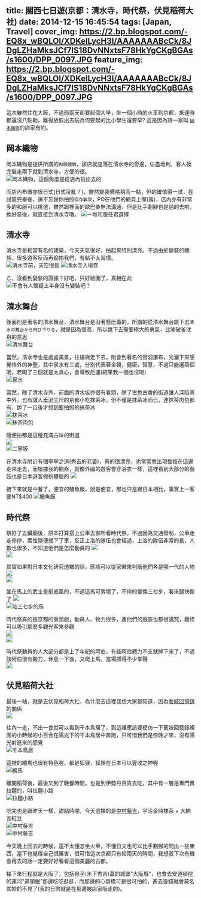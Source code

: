 title: 關西七日遊(京都：清水寺，時代祭，伏見稻荷大社)
date: 2014-12-15 16:45:54
tags: [Japan, Travel]
cover_img: https://2.bp.blogspot.com/-EQ8x_wBQLOI/XDKelLycH3I/AAAAAAABcCk/8JDgLZHaMksJCf7IS18DvNNxtsF78HkYgCKgBGAs/s1600/DPP_0097.JPG
feature_img: https://2.bp.blogspot.com/-EQ8x_wBQLOI/XDKelLycH3I/AAAAAAABcCk/8JDgLZHaMksJCf7IS18DvNNxtsF78HkYgCKgBGAs/s1600/DPP_0097.JPG
---

這次雖然住在大阪，不過前兩天卻要起個大早，坐一個小時的火車到京都，抵達時都還沒八點勒，難得放假出去玩為何要起的比小學生還要早? 這是因為跟一家叫 [`岡本織物`](http://www.okamoto-kimono.com/)的店家有約。  

岡本織物
-----------
岡本織物是提供所謂的`和服體驗`，該店就座落在清水寺的旁邊，佔盡地利，客人換完裝走兩下就到清水寺，方便的很。   
![岡本織物，這個角度是從店內拍出去的](https://lh6.googleusercontent.com/-ep2m-jewGzw/SucoioBJDNI/AAAAAAAArr4/0UAQhE3Jamc/w879-h585-no/DPP_0085.JPG)  

<!-- more -->

而店內布置亦很日式(日式凌亂？)，雖然變裝價格稍高一點，但的確值得一試，在試裝完畢後，還不忘替你拍照`保存戰果`，PO在他們的網頁上喔(羞)，店內亦有非常多的和服可以挑選，雖然跟裡面的歐巴桑無法溝通，但是比手劃腳也是過的去啦，換好裝後，就直接到清水寺嚕。
![一堆和服任君選擇](https://lh5.googleusercontent.com/-biSOnkVvoww/SuconAtYbJI/AAAAAAAAOHI/Ad7C87pPVvg/w879-h585-no/DPP_0089.JPG)  

清水寺
-----------
清水寺是相當有名的建築，今天天氣很好，拍起來特別漂亮，不過由於變裝的關係，很多遊客反而再偷拍我們，有點不太習慣。  
![清水寺前，天空很藍](https://lh6.googleusercontent.com/--xbnxn51PKU/SucozftoqRI/AAAAAAAAOHI/H5ioZipZbw4/w879-h585-no/DPP_0097.JPG)
![清水寺入場卷](https://lh6.googleusercontent.com/-47GTFWlbwA0/Suco51vDG4I/AAAAAAAAOHI/DhjovNjFAnU/w879-h585-no/DPP_0102.JPG)   

ㄜ，沒看到變裝的證據？好吧，只好給圖了，真相在此  
![不會有人懷疑上半身沒有變裝吧？](https://lh6.googleusercontent.com/-2043yXf0ZXQ/SucqHY49RBI/AAAAAAAAOHI/9bDQ2Wt5Xgw/w879-h585-no/DPP_0170.JPG)   

清水舞台
-----------  

後面則是著名的清水舞台，清水舞台是沿著懸厓蓋的，所謂的從清水舞台跳下去`清水の舞台から飛び下りる`，就是因為很高，所以跳下去需要極大的勇氣，比喻破釜沈舟的意思   
![清水舞台](https://lh4.googleusercontent.com/-uPq6vNrT6BI/SucpLbJnnlI/AAAAAAAAOHI/jSPhWCFSmJ0/w879-h585-no/DPP_0116.JPG)  

當然，清水寺也是處處美景，往樓梯走下去，則會到著名的音羽瀑布，光灑下來感覺格外的神聖，其中泉水有三處，分別代表著金錢，健康，智慧，不過只能選兩個喝，若喝了三個就是太貪心，會導致厄運(結果我一個也沒喝)  
![泉水](https://lh6.googleusercontent.com/-kfTRZqOMv8I/SucpbuQULVI/AAAAAAAAOHI/sKjYeTDdtBQ/w879-h585-no/DPP_0134.JPG)

當然，除了清水寺外，前面的清水坂亦很有看頭，除了古色古香的街道讓人深陷其中外，也有讓人垂涎三尺的京都小吃抹茶冰，但不僅是抹茶冰而已，連抹茶肉包都有，舔了一口後才想到要拍照的抹茶冰  
![抹茶冰](https://lh4.googleusercontent.com/-EcWVNQOHcBk/SucpmqL2_MI/AAAAAAAAOHI/vfFyHZ0oCyM/w879-h585-no/DPP_0151.JPG)  
![抹茶肉包](https://lh3.googleusercontent.com/-v6tSUrDF-J4/SucqPDgjkMI/AAAAAAAAOHI/1N_Z7gniRtM/w879-h585-no/DPP_0186.JPG)  

隨便拍都是這種充滿古味的街道  
![](https://lh4.googleusercontent.com/-vft57qVSfwE/Sucpr3zphmI/AAAAAAAAOHI/exNI54evCHY/w879-h585-no/DPP_0152.JPG)   
![二寧坂](https://lh5.googleusercontent.com/-aTFkUFMhGNA/Sucp5QEspoI/AAAAAAAAOHI/RVuV_mWLYxY/w879-h585-no/DPP_0162.JPG)  

在清水寺附近有個寧寧之道(秀吉的老婆)，真的很漂亮，也常常會出現藝妓在這邊走來走去，而根據我的觀察，就像外國的遊客會穿浴衣一樣，這裡看到大部分的藝妓也是日本遊客假扮體驗的
![](https://lh5.googleusercontent.com/-wKz2N3gMrLg/Sucp-AsJYNI/AAAAAAAAOHI/AlSDkheZZPo/w879-h585-no/DPP_0166.JPG)  

接下來就是中餐了，便宜的鰻魚飯，說是便宜，那也只是跟日本相比，事實上一客要NT$400
![鰻魚飯](https://lh6.googleusercontent.com/-jMOtgpgpoL4/SucqaoAMXMI/AAAAAAAAOHI/vAJ9SXYXS7Y/w879-h585-no/DPP_0192.JPG)  

時代祭
-----------
祭好了五臟廟後，原本打算搭上公車去御所看時代祭，不過因為交通管制，公車走走停停，索性隨便就下了車，反正上洛的隊伍也會經過，上洛的隊伍非常的長，人數也很多，不知道他們是怎麼動員的
![](https://lh4.googleusercontent.com/-yIC4ATQT10o/Sucqo12R3RI/AAAAAAAAOHI/xh4O-r9BzPY/w879-h585-no/DPP_0200.JPG)   
![](https://lh5.googleusercontent.com/-8AdrajYW-NU/SucqsxgWCkI/AAAAAAAAOHI/lt8BtUtAghI/w879-h585-no/DPP_0209.JPG)  

其實如果對日本文化研究透轍的話，應該可以從家徽來判斷他們各是哪一代的人物
![](https://lh3.googleusercontent.com/-pe5fo77m3QE/Sucqw4tEU8I/AAAAAAAAOHI/OpK8l8VfoMc/w879-h585-no/DPP_0210.JPG)  
![](https://lh3.googleusercontent.com/-AKY_dH8ghxY/Sucq4swZNnI/AAAAAAAAOHI/lCsVIiodEdc/w879-h585-no/DPP_0224.JPG)   

坐在馬上的武士是挺威風的，不過這馬可累壞了，不停的變換三七步，看來腿快斷了
![](https://lh5.googleusercontent.com/-P-6WqazEjAQ/Sucq_tS_SiI/AAAAAAAAOHI/jKVpl2fnuaw/w879-h585-no/DPP_0249.JPG)  
![站三七步的馬](https://lh4.googleusercontent.com/-oYT3JfXu_fY/SucrDbB7imI/AAAAAAAAOHI/KkBgiJR54iU/w879-h585-no/DPP_0250.JPG)  

時代祭真的是京都的重頭戲，動員人、物力很多，連他們的服裝也都很講究，難怪可以吸引那麼多觀光客來參觀  
![](https://lh6.googleusercontent.com/-wgcSXHt-3ho/SucrOfeNM5I/AAAAAAAAOHI/Ov34ZWyYvYc/w879-h585-no/DPP_0263.JPG)  
![](https://lh4.googleusercontent.com/-CB6WYy-4Y-A/SucrZkbiR8I/AAAAAAAAOHI/OKtXjEQMSwk/w879-h585-no/DPP_0288.JPG)  

時代祭動員的人大部分都是上了年紀的阿伯，有些阿伯體力不支就掉下來了，不過該阿伯很有毅力，休息一下後，又爬上馬，當場搏得不少掌聲  
![](https://lh6.googleusercontent.com/-vlQ2C0IJ-Sw/SucrlN4-LxI/AAAAAAAAOHI/7V1zFSlf_NQ/w879-h585-no/DPP_0294.JPG)

伏見稻荷大社
-----------
最後一站，就是去伏見稻荷大社，為什麼去這裡我想大家都知道，因為[藝妓回憶錄](http://zh.wikipedia.org/zh-tw/%E8%97%9D%E4%BC%8E%E5%9B%9E%E6%86%B6%E9%8C%84)
的關係  
![](https://lh3.googleusercontent.com/-TQoBQGvVrWI/SucrsEJ3J6I/AAAAAAAAOHI/gtR5h8EvVd4/w879-h585-no/DPP_0297.JPG)  

往內一走，不出一會就可以看到千本鳥居了，到這裡應該要模仿一下藝妓回藝錄裡面的小時候的小百合在陽光下的千本鳥居中奔跑，只可惜我們是傍晚才來，沒有陽光射進來的感覺  
![千本鳥居](https://lh3.googleusercontent.com/-VQDpJFgpRzU/SucsLBqv3EI/AAAAAAAAOHI/iRbKiTX79J8/w879-h585-no/DPP_0308.JPG)  

這裡的繪馬也很有特色喔，都是狐狸，狐狸在日本可以豐收之神喔  
![繪馬](https://lh6.googleusercontent.com/nB3xRaeCpaiYEZBipXtkxTogvwSQ7Ry21vzVzb-KEAc=w879-h585-no)  

離開稻荷後，最後又到了晚餐時間，也是到伊勢丹百貨去吃，其中有一層是專門賣拉麵的，叫拉麵小路  
![拉麵小路](https://lh5.googleusercontent.com/-g1nfWsRGnak/SucslavcCYI/AAAAAAAAOHI/kRSZ-jNHhvU/w879-h585-no/DPP_0326.JPG)  

吃完也是跟昨天一樣，甜點時間，今天選擇的是[中村藤吉](http://www.tokichi.jp/chinese_traditional/)，宇治金時抹茶 + 大納言紅豆  
![中村藤吉](https://lh6.googleusercontent.com/-Q_pPnKY1VDk/SucssShxl9I/AAAAAAAAOHI/0pIBW3cYoc0/w879-h585-no/DPP_0328.JPG)  
![中村藤吉](https://lh3.googleusercontent.com/-UCpFejK1WZM/Sucsvo7Vg-I/AAAAAAAAOHI/Cz86qF-E05Q/w879-h585-no/DPP_0329.JPG)  

今天晚上回去的時候，還不太懂怎坐火車，不懂日文也可以比手劃腳的問出一些東西，當下也覺得自己很厲害，很可惜這次京都只有給兩天的時間，我想我下次有機會再去的話一定要好好看看這個美麗的古都。  

接下來行程就是大阪了，包括猴子(木下秀吉)蓋的城堡"大阪城"，也會去安道頓挖的運河"道頓掘"那邊吃吃逛逛，而那邊的心齋橋可是很可怕的，進去後錢就會莫名其妙的不見了(我的日幣就是在那邊被店家吸走的)。   
